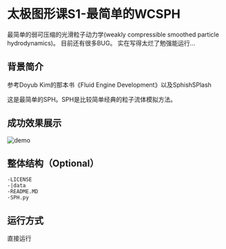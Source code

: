 # 太极图形课S1-最简单的WCSPH
最简单的弱可压缩的光滑粒子动力学(weakly compressible smoothed particle hydrodynamics)。
目前还有很多BUG。
实在写得太烂了勉强能运行...


## 背景简介
参考Doyub Kim的那本书《Fluid Engine Development》以及SphishSPlash

这是最简单的SPH。SPH是比较简单经典的粒子流体模拟方法。

## 成功效果展示

![demo](./data/demo.jpg)

## 整体结构（Optional）
```
-LICENSE
-|data
-README.MD
-SPH.py
```

## 运行方式
直接运行
